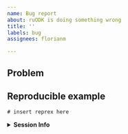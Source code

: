 ```yaml
---
name: Bug report
about: ruODK is doing something wrong
title: ''
labels: bug
assignees: florianm

---
```


## Problem
<!-- Please briefly describe your problem and what output you expect. -->

## Reproducible example
<!-- 
     If this issue refers to a bug or unexpected behaviour of ruODK, 
     please include a minimal reproducible example 
     ([reprex](https://reprex.tidyverse.org/), see also 
     <https://www.tidyverse.org/help/#reprex>). 
-->

```{r}
# insert reprex here
```

<details>
<summary><strong>Session Info</strong></summary>
  
```{r}
# utils::sessionInfo()
```
</details>
